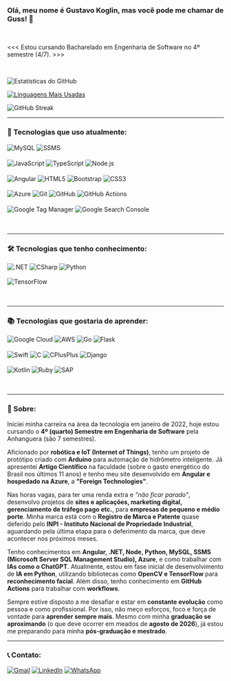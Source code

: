 ### Olá, meu nome é Gustavo Koglin, mas você pode me chamar de Guss! 👋  

<br/>

<<< Estou cursando Bacharelado em Engenharia de Software no 4º semestre (4/7). >>>  

<br/>

![Estatísticas do GitHub](https://github-readme-stats.vercel.app/api?username=GustavoKoglin&show_icons=true&theme=tokyonight&hide_border=true&locale=pt-br)

[![Linguagens Mais Usadas](https://github-readme-stats.vercel.app/api/top-langs/?username=GustavoKoglin&layout=compact&theme=radical&langs_count=6&locale=pt-br)](https://github.com/anuraghazra/github-readme-stats)

![GitHub Streak](https://streak-stats.demolab.com?user=GustavoKoglin&theme=radical&hide_border=true&locale=pt-br)

---

### 🚀 Tecnologias que uso atualmente:
<div style="display: inline_block">
    <img align="center" alt="MySQL" src="https://img.shields.io/badge/MySQL-00000F?style=for-the-badge&logo=mysql&logoColor=white" />
    <img align="center" alt="SSMS" src="https://img.shields.io/badge/SSMS-CC2927?style=for-the-badge&logo=microsoft-sql-server&logoColor=white" /><br/><br/>
    <img align="center" alt="JavaScript" src="https://img.shields.io/badge/JavaScript-F7DF1E?style=for-the-badge&logo=javascript&logoColor=black" />
    <img align="center" alt="TypeScript" src="https://img.shields.io/badge/TypeScript-007ACC?style=for-the-badge&logo=typescript&logoColor=white" />
    <img align="center" alt="Node.js" src="https://img.shields.io/badge/Node.js-339933?style=for-the-badge&logo=node.js&logoColor=white" /><br/><br/>
    <img align="center" alt="Angular" src="https://img.shields.io/badge/Angular-DD0031?style=for-the-badge&logo=angular&logoColor=white" />
    <img align="center" alt="HTML5" src="https://img.shields.io/badge/HTML5-E34F26?style=for-the-badge&logo=html5&logoColor=white" />
    <img align="center" alt="Bootstrap" src="https://img.shields.io/badge/Bootstrap-563D7C?style=for-the-badge&logo=bootstrap&logoColor=white" />
    <img align="center" alt="CSS3" src="https://img.shields.io/badge/CSS3-1572B6?style=for-the-badge&logo=css3&logoColor=white" /><br/><br/>
    <img align="center" alt="Azure" src="https://img.shields.io/badge/Microsoft_Azure-0089D6?style=for-the-badge&logo=microsoft-azure&logoColor=white" />
    <img align="center" alt="Git" src="https://img.shields.io/badge/GIT-E44C30?style=for-the-badge&logo=git&logoColor=white" />
    <img align="center" alt="GitHub" src="https://img.shields.io/badge/GitHub-181717?style=for-the-badge&logo=github&logoColor=white" />
    <img align="center" alt="GitHub Actions" src="https://img.shields.io/badge/GitHub_Actions-2088FF?style=for-the-badge&logo=github-actions&logoColor=white" /><br/><br/>
    <img align="center" alt="Google Tag Manager" src="https://img.shields.io/badge/Google_Tag_Manager-246FDB?style=for-the-badge&logo=google-tag-manager&logoColor=white" />
    <img align="center" alt="Google Search Console" src="https://img.shields.io/badge/Google_Search_Console-4285F4?style=for-the-badge&logo=google-search-console&logoColor=white" />
</div>
<br/>
<br/>

---

### 🛠 Tecnologias que tenho conhecimento:
<div style="display: inline_block">
    <img align="center" alt=".NET" src="https://img.shields.io/badge/.NET-5C2D91?style=for-the-badge&logo=.net&logoColor=white" />
    <img align="center" alt="CSharp" src="https://img.shields.io/badge/C%23-239120?style=for-the-badge&logo=c-sharp&logoColor=white" />
    <img align="center" alt="Python" src="https://img.shields.io/badge/Python-14354C?style=for-the-badge&logo=python&logoColor=white" /><br/><br/>
    <img align="center" alt="TensorFlow" src="https://img.shields.io/badge/TensorFlowJS-FF6F00?style=for-the-badge&logo=tensorflow&logoColor=white" />
</div>
<br/>
<br/>

---

### 📚 Tecnologias que gostaria de aprender:
<div style="display: inline_block">
    <img align="center" alt="Google Cloud" src="https://img.shields.io/badge/Google_Cloud-4285F4?style=for-the-badge&logo=google-cloud&logoColor=white" />
    <img align="center" alt="AWS" src="https://img.shields.io/badge/Amazon_AWS-232F3E?style=for-the-badge&logo=amazon-aws&logoColor=white" />
    <img align="center" alt="Go" src="https://img.shields.io/badge/Go-00ADD8?style=for-the-badge&logo=go&logoColor=white" />
    <img align="center" alt="Flask" src="https://img.shields.io/badge/Flask-000000?style=for-the-badge&logo=flask&logoColor=white" /><br/><br/>
    <img align="center" alt="Swift" src="https://img.shields.io/badge/Swift-FA7343?style=for-the-badge&logo=swift&logoColor=white" />
    <img align="center" alt="C" src="https://img.shields.io/badge/C-00599C?style=for-the-badge&logo=c&logoColor=white" />
    <img align="center" alt="CPlusPlus" src="https://img.shields.io/badge/C%2B%2B-00599C?style=for-the-badge&logo=c%2B%2B&logoColor=white" />
    <img align="center" alt="Django" src="https://img.shields.io/badge/Django-092E20?style=for-the-badge&logo=django&logoColor=white" /><br/><br/>
    <img align="center" alt="Kotlin" src="https://img.shields.io/badge/Kotlin-0095D5?&style=for-the-badge&logo=kotlin&logoColor=white" />
    <img align="center" alt="Ruby" src="https://img.shields.io/badge/Ruby-CC342D?style=for-the-badge&logo=ruby&logoColor=white" />
    <img align="center" alt="SAP" src="https://img.shields.io/badge/SAP-0FAAFF?style=for-the-badge&logo=sap&logoColor=white" />
</div>
<br/>
<br/>

---

### 📌 Sobre:

Iniciei minha carreira na área da tecnologia em janeiro de 2022, hoje estou cursando o **4º (quarto) Semestre em Engenharia de Software** pela Anhanguera (são 7 semestres).

Aficionado por **robótica e IoT (Internet of Things)**, tenho um projeto de protótipo criado com **Arduino** para automação de hidrômetro inteligente. Já apresentei **Artigo Científico** na faculdade (sobre o gasto energético do Brasil nos últimos 11 anos) e tenho meu site desenvolvido em **Angular e hospedado na Azure**, a **"Foreign Technologies"**.

Nas horas vagas, para ter uma renda extra e *"não ficar parado"*, desenvolvo projetos de **sites e aplicações, marketing digital, gerenciamento de tráfego pago etc.**, para **empresas de pequeno e médio porte**. Minha marca está com o **Registro de Marca e Patente** quase deferido pelo **INPI - Instituto Nacional de Propriedade Industrial**, aguardando pela última etapa para o deferimento da marca, que deve acontecer nos próximos meses.

Tenho conhecimentos em **Angular, .NET, Node, Python, MySQL, SSMS (Microsoft Server SQL Management Studio), Azure**, e como trabalhar com **IAs como o ChatGPT**. Atualmente, estou em fase inicial de desenvolvimento de **IA em Python**, utilizando bibliotecas como **OpenCV e TensorFlow** para **reconhecimento facial**. Além disso, tenho conhecimento em **GitHub Actions** para trabalhar com **workflows**.

Sempre estive disposto a me desafiar e estar em **constante evolução** como pessoa e como profissional. Por isso, não meço esforços, foco e força de vontade para **aprender sempre mais**. Mesmo com minha **graduação se aproximando** (o que deve ocorrer em meados de **agosto de 2026**), já estou me preparando para minha **pós-graduação e mestrado**.


---

### 📞 Contato:
[![Gmail](https://img.shields.io/badge/Gmail-D14836?style=for-the-badge&logo=gmail&logoColor=white)](<mailto:engcomputacao.gustavokoglin@gmail.com>)
[![LinkedIn](https://img.shields.io/badge/LinkedIn-0077B5?style=for-the-badge&logo=linkedin&logoColor=white)](https://www.linkedin.com/in/gustavokoglin/)
[![WhatsApp](https://img.shields.io/badge/WhatsApp-25D366?style=for-the-badge&logo=whatsapp&logoColor=white)](https://wa.me/+5566981055829)
